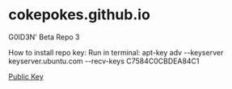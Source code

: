 # cokepokes.github.io
G0ID3N' Beta Repo 3

How to install repo key:
Run in terminal: apt-key adv --keyserver keyserver.ubuntu.com --recv-keys C7584C0CBDEA84C1

<a href="https://github.com/CokePokes/cokepokes.github.io/blob/master/cokepokes.pub" target="_blank" class="pub_key">Public Key</a>
